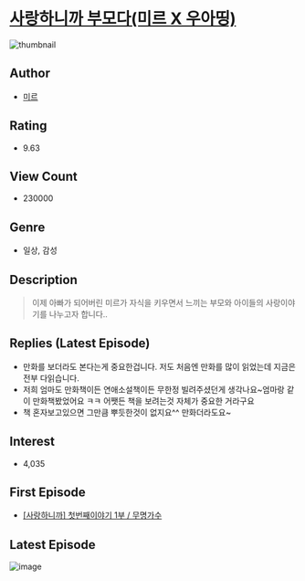 # [사랑하니까 부모다(미르 X 우아띵)](https://comic.naver.com/bestChallenge/list?titleId=50000)
![thumbnail](https://image-comic.pstatic.net/user_contents_data/challenge_comic/2023/03/03/122729/upload_7221629965977150001_480x623.jpeg)

## Author
- [미르](https://comic.naver.com/artistTitle?id=122729)

## Rating
- 9.63

## View Count
- 230000

## Genre
- 일상, 감성

## Description
> 이제 아빠가 되어버린 미르가 자식을 키우면서 느끼는 부모와 아이들의 사랑이야기를 나누고자 합니다..

## Replies (Latest Episode)
- 만화를 보더라도 본다는게 중요한겁니다. 저도 처음엔 만화를 많이 읽었는데 지금은 전부 다읽습니다.
- 저희 엄마도 만화책이든 연애소설책이든 무한정 빌려주셨던게 생각나요~엄마랑 같이 만화책봤었어요 ㅋㅋ 어쨋든 책을 보려는것 자체가 중요한 거라구요
- 책 혼자보고있으면 그만큼 뿌듯한것이 없지요^^ 만화더라도요~

## Interest
- 4,035

## First Episode
- [[사랑하니까] 첫번째이야기 1부 / 무명가수](https://comic.naver.com/bestChallenge/detail?titleId=50000&no=1)

## Latest Episode
![image](https://image-comic.pstatic.net/user_contents_data/challenge_comic/2023/03/15/122729/upload_7233123156656927586.jpeg)
